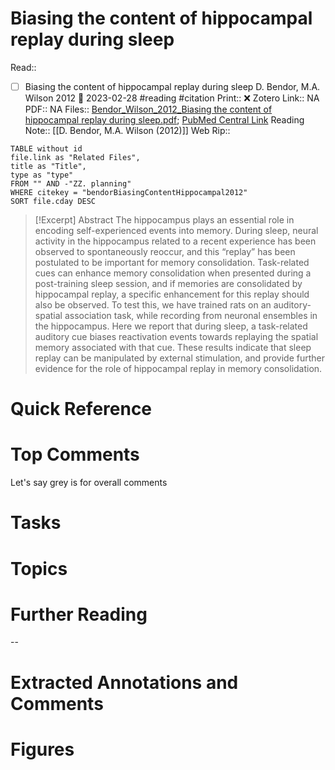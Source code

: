 

# Biasing the content of hippocampal replay during sleep
Read:: 
- [ ] Biasing the content of hippocampal replay during sleep D. Bendor, M.A. Wilson 2012 🛫 2023-02-28 #reading #citation
Print::  ❌
Zotero Link:: NA
PDF:: NA
Files:: [Bendor_Wilson_2012_Biasing the content of hippocampal replay during sleep.pdf](file:///C:%5CUsers%5Cmichaelt%5CInsync%5Cm@tarlton.info%5CGoogle%20Drive%5C06.%20Zotero%5Cstorage_new%5CNature%20neuroscience_2012%5CBendor_Wilson_2012_Biasing%20the%20content%20of%20hippocampal%20replay%20during%20sleep.pdf); [PubMed Central Link](file:///)
Reading Note:: [[D. Bendor, M.A. Wilson (2012)]]
Web Rip:: 

```dataview
TABLE without id
file.link as "Related Files",
title as "Title",
type as "type"
FROM "" AND -"ZZ. planning"
WHERE citekey = "bendorBiasingContentHippocampal2012" 
SORT file.cday DESC
```


> [!Excerpt] Abstract
> The hippocampus plays an essential role in encoding self-experienced events into memory. During sleep, neural activity in the hippocampus related to a recent experience has been observed to spontaneously reoccur, and this “replay” has been postulated to be important for memory consolidation. Task-related cues can enhance memory consolidation when presented during a post-training sleep session, and if memories are consolidated by hippocampal replay, a specific enhancement for this replay should also be observed. To test this, we have trained rats on an auditory-spatial association task, while recording from neuronal ensembles in the hippocampus. Here we report that during sleep, a task-related auditory cue biases reactivation events towards replaying the spatial memory associated with that cue. These results indicate that sleep replay can be manipulated by external stimulation, and provide further evidence for the role of hippocampal replay in memory consolidation.


# Quick Reference

# Top Comments

Let's say grey is for overall comments

# Tasks

# Topics


# Further Reading 
 

--
# Extracted Annotations and Comments


# Figures